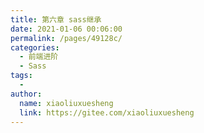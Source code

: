 ```yaml
---
title: 第六章 sass继承
date: 2021-01-06 00:06:00
permalink: /pages/49128c/
categories:
  - 前端进阶
  - Sass
tags:
  - 
author: 
  name: xiaoliuxuesheng
  link: https://gitee.com/xiaoliuxuesheng
---
```

